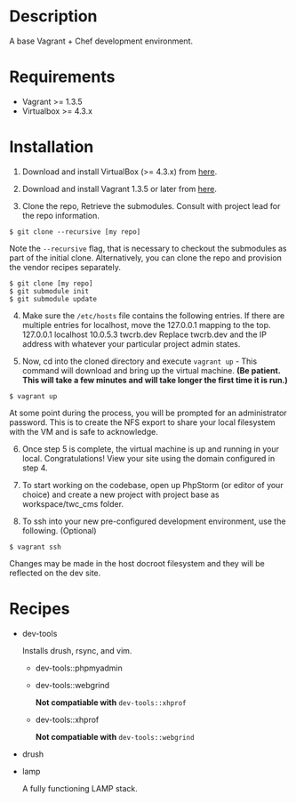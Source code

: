 # Description

A base Vagrant + Chef development environment.

# Requirements

* Vagrant >= 1.3.5
* Virtualbox >= 4.3.x

# Installation

1. Download and install VirtualBox (>= 4.3.x) from [here](https://www.virtualbox.org/wiki/Downloads).

2. Download and install Vagrant 1.3.5 or later from [here](http://downloads.vagrantup.com/).

3. Clone the repo, Retrieve the submodules. Consult with project lead for the repo information.
```
$ git clone --recursive [my repo]
```
Note the `--recursive` flag, that is necessary to checkout the submodules as part of the initial clone.
Alternatively, you can clone the repo and provision the vendor recipes separately.
```
$ git clone [my repo]
$ git submodule init
$ git submodule update
```

4. Make sure the `/etc/hosts` file contains the following entries. If there are multiple entries for localhost, move the 127.0.0.1 mapping to the top.
        127.0.0.1 localhost
        10.0.5.3  twcrb.dev
Replace twcrb.dev and the IP address with whatever your particular project admin states.

5. Now, cd into the cloned directory and execute `vagrant up` - This command will download and bring up the virtual machine.
**(Be patient.  This will take a few minutes and will take longer the first time it is run.)**
```
$ vagrant up
```
At some point during the process, you will be prompted for an administrator password. This is to create the NFS export to share your local filesystem with the VM and is safe to acknowledge.

6. Once step 5 is complete, the virtual machine is up and running in your local. Congratulations! View your site using the domain configured in step 4.

7. To start working on the codebase, open up PhpStorm (or editor of your choice) and create a new project with project base as workspace/twc\_cms folder.

8. To ssh into your new pre-configured development environment, use the following. (Optional)
```
$ vagrant ssh
```
Changes may be made in the host docroot filesystem and they will
be reflected on the dev site.

# Recipes

* dev-tools

    Installs drush, rsync, and vim.

    - dev-tools::phpmyadmin
    - dev-tools::webgrind

      **Not compatiable with** ```dev-tools::xhprof```

    - dev-tools::xhprof

      **Not compatiable with** ```dev-tools::webgrind```

* drush
* lamp

    A fully functioning LAMP stack.
